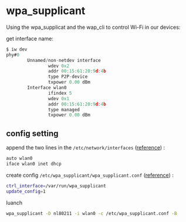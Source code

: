 # wpa_supplicant

Using the wpa_supplicat and the wap_cli to control Wi-Fi in our devices:

get interface name:

```c
$ iw dev
phy#0
        Unnamed/non-netdev interface
                wdev 0x2
                addr 00:15:61:20:9d:4b
                type P2P-device
                txpower 0.00 dBm
        Interface wlan0
                ifindex 5
                wdev 0x1
                addr 00:15:61:20:9d:4b
                type managed
                txpower 0.00 dBm
```

## config setting

append the two lines in the ```/etc/network/interfaces``` ([reference](https://manpages.debian.org/stretch/ifupdown2/interfaces.5.en.html)) :

```bash
auto wlan0
iface wlan0 inet dhcp
```

create config `/etc/wpa_supplicant/wpa_supplicant.conf` ([reference](https://w1.fi/cgit/hostap/plain/wpa_supplicant/wpa_supplicant.conf)) :

```bash
ctrl_interface=/var/run/wpa_supplicant
update_config=1
```

luanch

```bash
wpa_supplicant -D nl80211 -i wlan0 -c /etc/wpa_supplicant.conf -B
```
